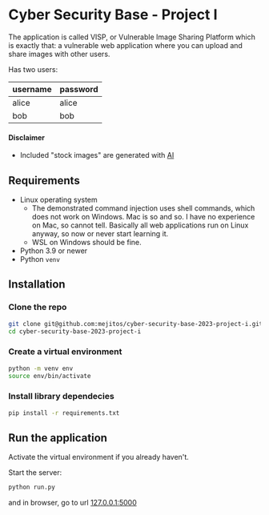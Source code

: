 # Cyber Security Base - Project I

The application is called VISP, or Vulnerable Image Sharing Platform which
is exactly that: a vulnerable web application where you can upload and share
images with other users.

Has two users:

| username | password |
| -------- | -------- |
| alice    | alice    |
| bob      | bob      |

#### Disclaimer

- Included "stock images" are generated with [AI](https://www.craiyon.com/)



## Requirements

- Linux operating system
    - The demonstrated command injection uses shell commands, which does
    not work on Windows. Mac is so and so. I have no experience on Mac,
    so cannot tell. Basically all web applications run on Linux anyway,
    so now or never start learning it.
    - WSL on Windows should be fine.
- Python 3.9 or newer
- Python `venv`


## Installation

### Clone the repo

```bash
git clone git@github.com:mejitos/cyber-security-base-2023-project-i.git
cd cyber-security-base-2023-project-i
```

### Create a virtual environment

```bash
python -m venv env
source env/bin/activate
```

### Install library dependecies

```bash
pip install -r requirements.txt
```


## Run the application

Activate the virtual environment if you already haven't.

Start the server:

```bash
python run.py
```

and in browser, go to url [127.0.0.1:5000](127.0.0.1:5000)
